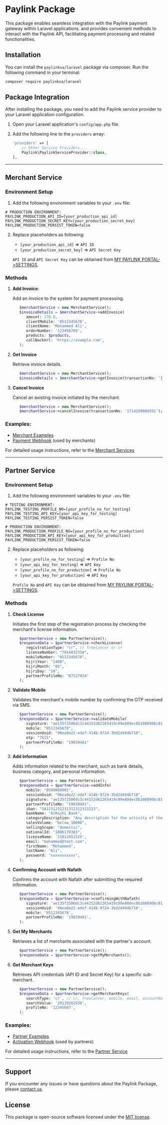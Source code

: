 # Paylink Package

This package enables seamless integration with the Paylink payment gateway within Laravel applications. and provides convenient methods to interact with the Paylink API, facilitating payment processing and related functionalities.

## Installation

You can install the `paylinksa/laravel` package via composer. Run the following command in your terminal:

```bash
composer require paylinksa/laravel
```

## Package Integration

After installing the package, you need to add the Paylink service provider to your Laravel application configuration.

1. Open your Laravel application's `config/app.php` file.

2. Add the following line to the `providers` array:

   ```php
   'providers' => [
       // Other Service Providers...
       Paylink\PaylinkServiceProvider::class,
   ],
   ```

---

## Merchant Service

### Environment Setup

1. Add the following environment variables to your `.env` file:

```dotenv
# PRODUCTION ENVIRONMENT:
PAYLINK_PRODUCTION_API_ID=[your_production_api_id]
PAYLINK_PRODUCTION_SECRET_KEY=[your_production_secret_key]
PAYLINK_PRODUCTION_PERSIST_TOKEN=false
```

2. Replace placeholders as following:

   - `[your_production_api_id]` => `API ID`
   - `[your_production_secret_key]` => `API Secret Key`

   `API ID` and `API Secret Key` can be obtained from [MY PAYLINK PORTAL->SETTINGS](https://my.paylink.sa/).

### Methods

1. **Add Invoice**:

   Add an invoice to the system for payment processing.

   ```php
      $merchantService = new MerchantService();
      $invoiceDetails = $merchantService->addInvoice(
         amount: 170.0,
         clientMobile: '0512345678',
         clientName: 'Mohammed Ali',
         orderNumber: '123456789',
         products: $products,
         callBackUrl: 'https://example.com',
      );
   ```

2. **Get Invoice**

   Retrieve invoice details.

   ```php
      $merchantService = new MerchantService();
      $invoiceDetails = $merchantService->getInvoice(transactionNo: '1714289084591');
   ```

3. **Cancel Invoice**

   Cancel an existing invoice initiated by the merchant.

   ```php
      $merchantService = new MerchantService();
      $merchantService->cancelInvoice(transactionNo: '1714289084591');
   ```

### Examples:

- [Merchant Examples](Examples/MerchantExamples.php)
- [Payment Webhook](Examples/PaymentWebhook.php) (used by merchants)

For detailed usage instructions, refer to the [Merchant Services](docs/MerchantService.md)

---

## Partner Service

### Environment Setup

1. Add the following environment variables to your `.env` file:

```dotenv
# TESTING ENVIRONMENT:
PAYLINK_TESTING_PROFILE_NO=[your_profile_no_for_testing]
PAYLINK_TESTING_API_KEY=[your_api_key_for_testing]
PAYLINK_TESTING_PERSIST_TOKEN=false

# PRODUCTION ENVIRONMENT:
PAYLINK_PRODUCTION_PROFILE_NO=[your_profile_no_for_production]
PAYLINK_PRODUCTION_API_KEY=[your_api_key_for_production]
PAYLINK_PRODUCTION_PERSIST_TOKEN=false
```

2. Replace placeholders as following:

   - `[your_profile_no_for_testing]` => `Profile No`
   - `[your_api_key_for_testing]` => `API Key`
   - `[your_profile_no_for_production]` => `Profile No`
   - `[your_api_key_for_production]` => `API Key`

   `Profile No` and `API Key` can be obtained from [MY PAYLINK PORTAL->SETTINGS](https://my.paylink.sa/).

### Methods

1. **Check License**

   Initiates the first step of the registration process by checking the merchant's license information.

   ```php
      $partnerService = new PartnerService();
      $responseData = $partnerService->checkLicense(
         registrationType: "cr", // freelancer or cr
         licenseNumber: "7014832310",
         mobileNumber: "0512345678",
         hijriYear: "1400",
         hijriMonth: "06",
         hijriDay: "16",
         partnerProfileNo: "07537924"
      );
   ```

2. **Validate Mobile**

   Validates the merchant's mobile number by confirming the OTP received via SMS.

   ```php
      $partnerService = new PartnerService();
      $responseData = $partnerService->validateMobile(
         signature: "ae135f2506dc3c44152d62265419c09e80dec0b108090bc81d6a1a691c3f0647",
         mobile: "0512345678",
         sessionUuid: "96ea8e22-edef-414b-9724-3bd2d494b710",
         otp: "7615",
         partnerProfileNo: "19039481"
      );
   ```

3. **Add Information**

   Adds information related to the merchant, such as bank details, business category, and personal information.

   ```php
      $partnerService = new PartnerService();
      $responseData = $partnerService->addInfo(
         mobile: "0500000001",
         sessionUuid: "96ea8e22-edef-414b-9724-3bd2d494b710",
         signature: "ae135f2506dc3c44152d62265419c09e80dec0b108090bc81d6a1a691c3f0647",
         partnerProfileNo: "19039481",
         iban: "SA1231231231312312313213",
         bankName: "AlRajhi Bank",
         categoryDescription: "Any description for the activity of the merchant. It must match the activity of the merchant.",
         salesVolume: "below_10000",
         sellingScope: "domestic",
         nationalId: "1006170383",
         licenseName: '21012451525',
         email: "mohammed@test.com",
         firstName: "Mohammed",
         lastName: "Ali",
         password: "xxxxxxxxxxx",
      );
   ```

4. **Confirming Account with Nafath**

   Confirms the account with Nafath after submitting the required information.

   ```php
      $partnerService = new PartnerService();
      $responseData = $partnerService->confirmingWithNafath(
         signature: 'ae135f2506dc3c44152d62265419c09e80dec0b108090bc81d6a1a691c3f0647',
         sessionUuid: '96ea8e22-edef-414b-9724-3bd2d494b710',
         mobile: '0512345678',
         partnerProfileNo: '19039481',
      );
   ```

5. **Get My Merchants**

   Retrieves a list of merchants associated with the partner's account.

   ```php
      $partnerService = new PartnerService();
      $responseData = $partnerService->getMyMerchants();
   ```

6. **Get Merchant Keys**

   Retrieves API credentials (API ID and Secret Key) for a specific sub-merchant.

   ```php
      $partnerService = new PartnerService();
      $responseData = $partnerService->getMerchantKeys(
         searchType: 'cr', // cr, freelancer, mobile, email, accountNo
         searchValue: '20139202930',
         profileNo: '12345687',
      );
   ```

### Examples:

- [Partner Examples](Examples/PartnerExamples.php)
- [Activation Webhook](Examples/ActivationWebhook.php) (used by partners)

For detailed usage instructions, refer to the [Partner Service](docs/PartnerService.md)

---

## Support

If you encounter any issues or have questions about the Paylink Package, please [contact us](https://paylink.sa/).

## License

This package is open-source software licensed under the [MIT license](LICENSE).
